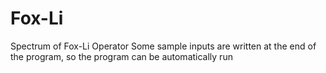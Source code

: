 # Fox-Li
Spectrum of Fox-Li Operator
Some sample inputs are written at the end of the program, so the program can be automatically run

